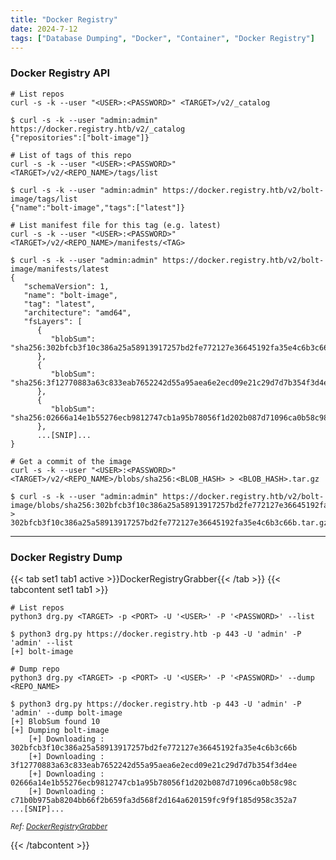 ```yaml
---
title: "Docker Registry"
date: 2024-7-12
tags: ["Database Dumping", "Docker", "Container", "Docker Registry"]
---
```


### Docker Registry API

```console
# List repos
curl -s -k --user "<USER>:<PASSWORD>" <TARGET>/v2/_catalog
```

```console {class="sample-code"}
$ curl -s -k --user "admin:admin" https://docker.registry.htb/v2/_catalog
{"repositories":["bolt-image"]}
```

```console
# List of tags of this repo
curl -s -k --user "<USER>:<PASSWORD>" <TARGET>/v2/<REPO_NAME>/tags/list
```

```console {class="sample-code"}
$ curl -s -k --user "admin:admin" https://docker.registry.htb/v2/bolt-image/tags/list
{"name":"bolt-image","tags":["latest"]}
```

```console
# List manifest file for this tag (e.g. latest)
curl -s -k --user "<USER>:<PASSWORD>" <TARGET>/v2/<REPO_NAME>/manifests/<TAG>
```

```console {class="sample-code"}
$ curl -s -k --user "admin:admin" https://docker.registry.htb/v2/bolt-image/manifests/latest
{
   "schemaVersion": 1,
   "name": "bolt-image",
   "tag": "latest",
   "architecture": "amd64",
   "fsLayers": [
      {
         "blobSum": "sha256:302bfcb3f10c386a25a58913917257bd2fe772127e36645192fa35e4c6b3c66b"
      },
      {
         "blobSum": "sha256:3f12770883a63c833eab7652242d55a95aea6e2ecd09e21c29d7d7b354f3d4ee"
      },
      {
         "blobSum": "sha256:02666a14e1b55276ecb9812747cb1a95b78056f1d202b087d71096ca0b58c98c"
      },
      ...[SNIP]...
}
```

```console
# Get a commit of the image
curl -s -k --user "<USER>:<PASSWORD>" <TARGET>/v2/<REPO_NAME>/blobs/sha256:<BLOB_HASH> > <BLOB_HASH>.tar.gz
```

```console {class="sample-code"}
$ curl -s -k --user "admin:admin" https://docker.registry.htb/v2/bolt-image/blobs/sha256:302bfcb3f10c386a25a58913917257bd2fe772127e36645192fa35e4c6b3c66b > 302bfcb3f10c386a25a58913917257bd2fe772127e36645192fa35e4c6b3c66b.tar.gz
```

---

### Docker Registry Dump

{{< tab set1 tab1 active >}}DockerRegistryGrabber{{< /tab >}}
{{< tabcontent set1 tab1 >}}

```console
# List repos
python3 drg.py <TARGET> -p <PORT> -U '<USER>' -P '<PASSWORD>' --list
```

```console {class="sample-code"}
$ python3 drg.py https://docker.registry.htb -p 443 -U 'admin' -P 'admin' --list
[+] bolt-image
```

```console
# Dump repo
python3 drg.py <TARGET> -p <PORT> -U '<USER>' -P '<PASSWORD>' --dump <REPO_NAME>
```

```console {class="sample-code"}
$ python3 drg.py https://docker.registry.htb -p 443 -U 'admin' -P 'admin' --dump bolt-image
[+] BlobSum found 10
[+] Dumping bolt-image
    [+] Downloading : 302bfcb3f10c386a25a58913917257bd2fe772127e36645192fa35e4c6b3c66b
    [+] Downloading : 3f12770883a63c833eab7652242d55a95aea6e2ecd09e21c29d7d7b354f3d4ee
    [+] Downloading : 02666a14e1b55276ecb9812747cb1a95b78056f1d202b087d71096ca0b58c98c
    [+] Downloading : c71b0b975ab8204bb66f2b659fa3d568f2d164a620159fc9f9f185d958c352a7
...[SNIP]...
```

<small>*Ref: [DockerRegistryGrabber](https://github.com/Syzik/DockerRegistryGrabber)*</small>

{{< /tabcontent >}}
